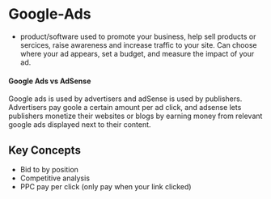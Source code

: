 # Google-Ads

- product/software used to promote your business, help sell products or sercices, raise awareness and increase traffic to your site. Can choose where your ad appears, set a budget, and measure the impact of your ad.

#### Google Ads vs AdSense
Google ads is used by advertisers and adSense is used by publishers. Advertisers pay goole a certain amount per ad click, and adsense lets publishers monetize their websites or blogs by earning money from relevant google ads displayed next to their content.

## Key Concepts

- Bid to by position
- Competitive analysis
- PPC pay per click (only pay when your link clicked)
